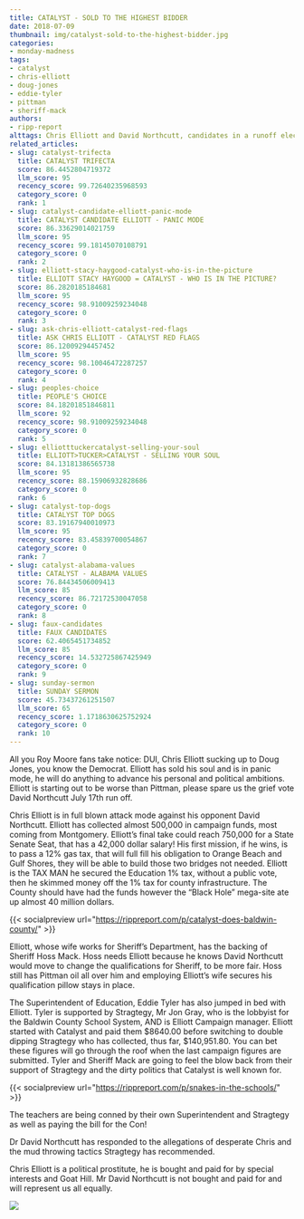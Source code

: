 ```yaml
---
title: CATALYST - SOLD TO THE HIGHEST BIDDER
date: 2018-07-09
thumbnail: img/catalyst-sold-to-the-highest-bidder.jpg
categories:
- monday-madness
tags:
- catalyst
- chris-elliott
- doug-jones
- eddie-tyler
- pittman
- sheriff-mack
authors:
- ripp-report
alttags: Chris Elliott and David Northcutt, candidates in a runoff election, pose for a photo amid campaign activity
related_articles:
- slug: catalyst-trifecta
  title: CATALYST TRIFECTA
  score: 86.4452804719372
  llm_score: 95
  recency_score: 99.72640235968593
  category_score: 0
  rank: 1
- slug: catalyst-candidate-elliott-panic-mode
  title: CATALYST CANDIDATE ELLIOTT - PANIC MODE
  score: 86.33629014021759
  llm_score: 95
  recency_score: 99.18145070108791
  category_score: 0
  rank: 2
- slug: elliott-stacy-haygood-catalyst-who-is-in-the-picture
  title: ELLIOTT STACY HAYGOOD = CATALYST - WHO IS IN THE PICTURE?
  score: 86.2820185184681
  llm_score: 95
  recency_score: 98.91009259234048
  category_score: 0
  rank: 3
- slug: ask-chris-elliott-catalyst-red-flags
  title: ASK CHRIS ELLIOTT - CATALYST RED FLAGS
  score: 86.12009294457452
  llm_score: 95
  recency_score: 98.10046472287257
  category_score: 0
  rank: 4
- slug: peoples-choice
  title: PEOPLE'S CHOICE
  score: 84.18201851846811
  llm_score: 92
  recency_score: 98.91009259234048
  category_score: 0
  rank: 5
- slug: elliotttuckercatalyst-selling-your-soul
  title: ELLIOTT>TUCKER>CATALYST - SELLING YOUR SOUL
  score: 84.13181386565738
  llm_score: 95
  recency_score: 88.15906932828686
  category_score: 0
  rank: 6
- slug: catalyst-top-dogs
  title: CATALYST TOP DOGS
  score: 83.19167940010973
  llm_score: 95
  recency_score: 83.45839700054867
  category_score: 0
  rank: 7
- slug: catalyst-alabama-values
  title: CATALYST - ALABAMA VALUES
  score: 76.84434506009413
  llm_score: 85
  recency_score: 86.72172530047058
  category_score: 0
  rank: 8
- slug: faux-candidates
  title: FAUX CANDIDATES
  score: 62.4065451734852
  llm_score: 85
  recency_score: 14.532725867425949
  category_score: 0
  rank: 9
- slug: sunday-sermon
  title: SUNDAY SERMON
  score: 45.73437261251507
  llm_score: 65
  recency_score: 1.1718630625752924
  category_score: 0
  rank: 10
---
```

All you Roy Moore fans take notice: DUI, Chris Elliott sucking up to Doug Jones, you know the Democrat. Elliott has sold his soul and is in panic mode, he will do anything to advance his personal and political ambitions. Elliott is starting out to be worse than Pittman, please spare us the grief vote David Northcutt July 17th run off.

Chris Elliott is in full blown attack mode against his opponent David Northcutt. Elliott has collected almost 500,000 in campaign funds, most coming from Montgomery. Elliott’s final take could reach 750,000 for a State Senate Seat, that has a 42,000 dollar salary! His first mission, if he wins, is to pass a 12% gas tax, that will full fill his obligation to Orange Beach and Gulf Shores, they will be able to build those two bridges not needed. Elliott is the TAX MAN he secured the Education 1% tax, without a public vote, then he skimmed money off the 1% tax for county infrastructure. The County should have had the funds however the “Black Hole” mega-site ate up almost 40 million dollars.

{{< socialpreview url="https://rippreport.com/p/catalyst-does-baldwin-county/" >}}

Elliott, whose wife works for Sheriff’s Department, has the backing of Sheriff Hoss Mack. Hoss needs Elliott because he knows David Northcutt would move to change the qualifications for Sheriff, to be more fair. Hoss still has Pittman oil all over him and employing Elliott’s wife secures his qualification pillow stays in place.

The Superintendent of Education, Eddie Tyler has also jumped in bed with Elliott. Tyler is supported by Stragtegy, Mr Jon Gray, who is the lobbyist for the Baldwin County School System, AND is Elliott Campaign manager. Elliott started with Catalyst and paid them $8640.00 before switching to double dipping Stragtegy who has collected, thus far, $140,951.80. You can bet these figures will go through the roof when the last campaign figures are submitted. Tyler and Sheriff Mack are going to feel the blow back from their support of Stragtegy and the dirty politics that Catalyst is well known for.

{{< socialpreview url="https://rippreport.com/p/snakes-in-the-schools/" >}}

The teachers are being conned by their own Superintendent and Stragtegy as well as paying the bill for the Con!

Dr David Northcutt has responded to the allegations of desperate Chris and the mud throwing tactics Stragtegy has recommended.

Chris Elliott is a political prostitute, he is bought and paid for by special interests and Goat Hill. Mr David Northcutt is not bought and paid for and will represent us all equally.

![](https://cdn.rippreport.com/wp-content/uploads/2018/07/unnamed.png)
